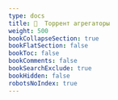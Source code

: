 ```yaml
---
type: docs
title: 📁  Торрент агрегаторы
weight: 500
bookCollapseSection: true
bookFlatSection: false
bookToc: false
bookComments: false
bookSearchExclude: true
bookHidden: false
robotsNoIndex: true
---
```

